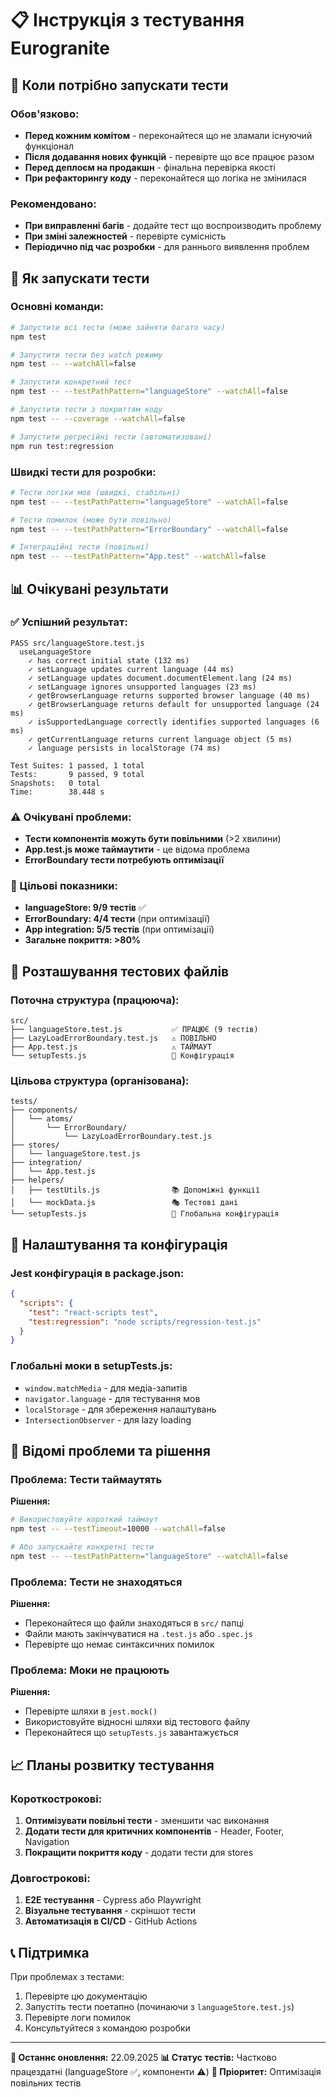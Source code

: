 # 📋 Інструкція з тестування Eurogranite

## 🎯 Коли потрібно запускати тести

### Обов'язково:
- **Перед кожним комітом** - переконайтеся що не зламали існуючий функціонал
- **Після додавання нових функцій** - перевірте що все працює разом
- **Перед деплоєм на продакшн** - фінальна перевірка якості
- **При рефакторингу коду** - переконайтеся що логіка не змінилася

### Рекомендовано:
- **При виправленні багів** - додайте тест що воспроизводить проблему
- **При зміні залежностей** - перевірте сумісність
- **Періодично під час розробки** - для раннього виявлення проблем

## 🚀 Як запускати тести

### Основні команди:

```bash
# Запустити всі тести (може зайняти багато часу)
npm test

# Запустити тести без watch режиму
npm test -- --watchAll=false

# Запустити конкретний тест
npm test -- --testPathPattern="languageStore" --watchAll=false

# Запустити тести з покриттям коду
npm test -- --coverage --watchAll=false

# Запустити регресійні тести (автоматизовані)
npm run test:regression
```

### Швидкі тести для розробки:

```bash
# Тести логіки мов (швидкі, стабільні)
npm test -- --testPathPattern="languageStore" --watchAll=false

# Тести помилок (може бути повільно)
npm test -- --testPathPattern="ErrorBoundary" --watchAll=false

# Інтеграційні тести (повільні)
npm test -- --testPathPattern="App.test" --watchAll=false
```

## 📊 Очікувані результати

### ✅ Успішний результат:
```
PASS src/languageStore.test.js
  useLanguageStore
    ✓ has correct initial state (132 ms)
    ✓ setLanguage updates current language (44 ms)
    ✓ setLanguage updates document.documentElement.lang (24 ms)
    ✓ setLanguage ignores unsupported languages (23 ms)
    ✓ getBrowserLanguage returns supported browser language (40 ms)
    ✓ getBrowserLanguage returns default for unsupported language (24 ms)
    ✓ isSupportedLanguage correctly identifies supported languages (6 ms)
    ✓ getCurrentLanguage returns current language object (5 ms)
    ✓ language persists in localStorage (74 ms)

Test Suites: 1 passed, 1 total
Tests:       9 passed, 9 total
Snapshots:   0 total
Time:        38.448 s
```

### ⚠️ Очікувані проблеми:
- **Тести компонентів можуть бути повільними** (>2 хвилини)
- **App.test.js може таймаутити** - це відома проблема
- **ErrorBoundary тести потребують оптимізації**

### 🎯 Цільові показники:
- **languageStore: 9/9 тестів** ✅
- **ErrorBoundary: 4/4 тести** (при оптимізації)
- **App integration: 5/5 тестів** (при оптимізації)
- **Загальне покриття: >80%**

## 📁 Розташування тестових файлів

### Поточна структура (працююча):
```
src/
├── languageStore.test.js           ✅ ПРАЦЮЄ (9 тестів)
├── LazyLoadErrorBoundary.test.js   ⚠️ ПОВІЛЬНО
├── App.test.js                     ⚠️ ТАЙМАУТ
└── setupTests.js                   🔧 Конфігурація
```

### Цільова структура (організована):
```
tests/
├── components/
│   └── atoms/
│       └── ErrorBoundary/
│           └── LazyLoadErrorBoundary.test.js
├── stores/
│   └── languageStore.test.js
├── integration/
│   └── App.test.js
├── helpers/
│   ├── testUtils.js                📚 Допоміжні функції
│   └── mockData.js                 🎭 Тестові дані
└── setupTests.js                   🔧 Глобальна конфігурація
```

## 🔧 Налаштування та конфігурація

### Jest конфігурація в package.json:
```json
{
  "scripts": {
    "test": "react-scripts test",
    "test:regression": "node scripts/regression-test.js"
  }
}
```

### Глобальні моки в setupTests.js:
- `window.matchMedia` - для медіа-запитів
- `navigator.language` - для тестування мов
- `localStorage` - для збереження налаштувань
- `IntersectionObserver` - для lazy loading

## 🐛 Відомі проблеми та рішення

### Проблема: Тести таймаутять
**Рішення:**
```bash
# Використовуйте короткий таймаут
npm test -- --testTimeout=10000 --watchAll=false

# Або запускайте конкретні тести
npm test -- --testPathPattern="languageStore" --watchAll=false
```

### Проблема: Тести не знаходяться
**Рішення:**
- Переконайтеся що файли знаходяться в `src/` папці
- Файли мають закінчуватися на `.test.js` або `.spec.js`
- Перевірте що немає синтаксичних помилок

### Проблема: Моки не працюють
**Рішення:**
- Перевірте шляхи в `jest.mock()`
- Використовуйте відносні шляхи від тестового файлу
- Переконайтеся що `setupTests.js` завантажується

## 📈 Планы розвитку тестування

### Короткострокові:
1. **Оптимізувати повільні тести** - зменшити час виконання
2. **Додати тести для критичних компонентів** - Header, Footer, Navigation
3. **Покращити покриття коду** - додати тести для stores

### Довгострокові:
1. **E2E тестування** - Cypress або Playwright
2. **Візуальне тестування** - скріншот тести
3. **Автоматизація в CI/CD** - GitHub Actions

## 📞 Підтримка

При проблемах з тестами:
1. Перевірте цю документацію
2. Запустіть тести поетапно (починаючи з `languageStore.test.js`)
3. Перевірте логи помилок
4. Консультуйтеся з командою розробки

---

**📝 Останнє оновлення:** 22.09.2025
**📊 Статус тестів:** Частково працездатні (languageStore ✅, компоненти ⚠️)
**🎯 Пріоритет:** Оптимізація повільних тестів